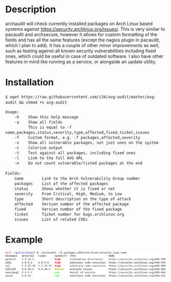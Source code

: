 # Description
archaudit will check currently installed packages on Arch Linux based systems against https://security.archlinux.org/issues/. This is very similar to pacaudit and archsecure, however it allows for custom formatting of the fields and has all the same features (except the nagios plugin in pacaudit, which I plan to add). It has a couple of other minor improvements as well, such as testing against all known security vulnerabilities including fixed ones, which could be useful in case of outdated software. I also have other features in mind like running as a service, or alongside an update utility.

# Installation
`$ wget https://raw.githubusercontent.com/i34/avg-audit/master/avg-audit && chmod +x avg-audit`
```
Usage:
    -h    Show this help message
    -a    Show all fields
          This is equal to -f name,packages,status,severity,type,affected,fixed,ticket,issues
    -f    Custom format, e.g. -f packages,affected,severity
    -v    Show all vulnerable packages, not just ones on the system
    -c    Colorize output
    -t    Test against all packages, including fixed ones
    -l    Link to the full AVG URL
    -n    Do not count vulnerable/listed packages at the end

Fields:
    name        Link to the Arch Vulnerability Group number
    packages    List of the affected packages
    status      Shows whether it is fixed or not
    severity    From Critical, High, Medium, to Low
    type        Short description on the type of attack
    affected    Version number of the affected package
    fixed       Version number of the fixed package
    ticket      Ticket number for bugs.archlinux.org
    issues      List of related CVEs
```

# Example
![example.png](example.png)
